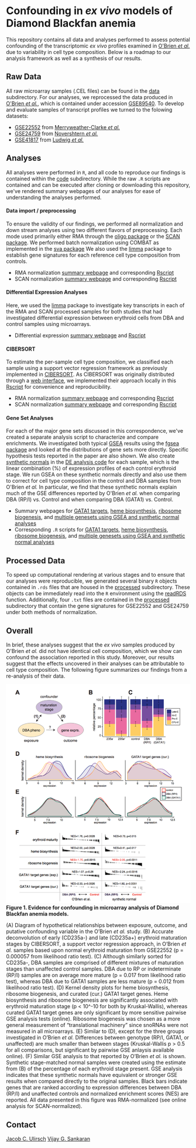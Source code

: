 # Confounding in _ex vivo_ models of Diamond Blackfan anemia

This repository contains all data and analyses performed to assess
potential confounding of the transcriptomic _ex vivo_ profiles
examined in [O'Brien _et al._](http://www.bloodjournal.org/content/early/2017/04/03/blood-2017-01-760462?sso-checked=true)
due to variability in cell type composition. Below is a roadmap
to our analysis framework as well as a synthesis of our results. 

## Raw Data

All raw microarray samples (.CEL files) can be found in the [data](https://github.com/julirsch/obrien_response/tree/master/data) subdirectory. For our analyses, 
we reprocessed the data produced in [O'Brien _et al._](http://www.bloodjournal.org/content/early/2017/04/03/blood-2017-01-760462?sso-checked=true),
which is contained under accession [GSE89540](https://github.com/julirsch/obrien_response/tree/master/data/GSE89540_RAW). To develop and evaluate samples
of transcript profiles we turned to the folowing datasets:

- [GSE22552](https://github.com/julirsch/obrien_response/tree/master/data/GSE22552_RAW) from [Merryweather-Clarke _et al._](https://www.ncbi.nlm.nih.gov/pubmed/21270440)
- [GSE24759](https://github.com/julirsch/obrien_response/tree/master/data/GSE24759_RAW) from [Novershtern _et al._](https://www.ncbi.nlm.nih.gov/pubmed/21241896)
- [GSE41817](https://github.com/julirsch/obrien_response/tree/master/data/GSE41817_RAW) from [Ludwig _et al._](https://www.ncbi.nlm.nih.gov/pubmed/24952648)

## Analyses

All analyses were performed in `R`, and all code to reproduce our findings is contained within
the [code](https://github.com/julirsch/obrien_response/tree/master/code) subdirectory. While the
raw `.R` scripts are contained and can be executed
after cloning or downloading this repository, we've rendered summary webpages of our analyses
for ease of understanding the analyses performed. 

#### Data import / preprocessing

To ensure the validity of our findings, we performed all normalization and down stream
analyses using two different flavors of preprocessing. Each mode used primarily 
either RMA through the [oligo package](https://www.bioconductor.org/packages/devel/bioc/manuals/oligo/man/oligo.pdf)
or the [SCAN package](https://www.bioconductor.org/packages/devel/bioc/vignettes/SCAN.UPC/inst/doc/SCAN.vignette.pdf). We performed batch normalization using COMBAT as implemented in the [sva package](https://www.bioconductor.org/packages/devel/bioc/manuals/sva/man/sva.pdf) We also used the [limma](http://bioconductor.org/packages/release/bioc/html/limma.html) package to establish gene signatures for each reference cell type composition from controls.

- RMA normalization [summary webpage](code/RMA_analysis.html) and corresponding [Rscript](https://github.com/julirsch/obrien_response/tree/master/code/RMA_analysis.R)
- SCAN normalization [summary webpage](code/SCAN_analysis.html) and corresponding [Rscript](https://github.com/julirsch/obrien_response/tree/master/code/SCAN_analysis.R)


#### Differential Expression Analyses

Here, we used the [limma](http://bioconductor.org/packages/release/bioc/html/limma.html) package
to investigate key transcripts in each of the RMA and SCAN processed samples for both studies that had investigated differential expression between erythroid cells from DBA and control samples using microarrays.

- Differential expression [summary webpage](code/DE_analysis.html) and [Rscript](https://github.com/julirsch/obrien_response/tree/master/code/DE_analysis.R)

#### CIBERSORT

To estimate the per-sample cell type composition, we classified each sample using a support
vector regression framework as previously implemented in [CIBERSORT](http://www.nature.com/nmeth/journal/v12/n5/abs/nmeth.3337.html).
As CIBERSORT was originally distributed through a [web interface](https://cibersort.stanford.edu/),
we implemented their approach locally in this [Rscript](https://github.com/julirsch/obrien_response/tree/master/code/CIBERSORT.r)
for convenience and reproducibility.

- RMA normalization [summary webpage](code/CIBERSORT_RMA_analysis.html) and corresponding [Rscript](https://github.com/julirsch/obrien_response/tree/master/code/CIBERSORT_RMA_analysis.R)
- SCAN normalization [summary webpage](code/CIBERSORT_SCAN_analysis.html) and corresponding [Rscript](https://github.com/julirsch/obrien_response/tree/master/code/CIBERSORT_SCAN_analysis.R)


#### Gene Set Analyses

For each of the major gene sets discussed in this correspondence, we've created a separate analysis
script to characterize and compare enrichments. We investigated both typical [GSEA](http://www.pnas.org/content/102/43/15545.abstract) results using the [fgsea package](https://bioconductor.org/packages/release/bioc/html/fgsea.html) and looked at the distributions of gene sets more directly. Specific hypothesis tests reported in the paper are also shown. We also create [synthetic normals](http://www.nature.com/ng/journal/v48/n10/full/ng.3646.html) in the [DE analysis code](code/DE_analysis.R) for each sample, which is the linear combination (%) of expression profiles of each control erythroid stage. We run GSEA on these synthetic normals directly and also use them to correct for cell type composition in the control and DBA samples from O'Brien _et al._ In particular, we find that these synthetic normals explain much of the GSE differences reported by O'Brien _et al._ when comparing DBA (RP/I) vs. Control and when comparing DBA (GATA1) vs. Control.

- Summary webpages for [GATA1 targets](code/GS_GATA1_analysis.html), [heme biosynthesis](code/GS_Heme_analysis.html), [ribosome biogenesis](code/GS_RB_analysis.html), and [multiple genesets using GSEA and synthetic normal analyses](code/GS_GSEA_analysis.html)
- Corresponding `.R` scripts for [GATA1 targets](https://github.com/julirsch/obrien_response/tree/master/code/GS_GATA1_analysis.R), [heme biosynthesis](https://github.com/julirsch/obrien_response/tree/master/code/GS_Heme_analysis.html), [ribosome biogenesis](https://github.com/julirsch/obrien_response/tree/master/code/GS_RB_analysis.html), and [multiple genesets using GSEA and synthetic normal analyses](https://github.com/julirsch/obrien_response/tree/master/code/GS_GSEA_analysis.html)

## Processed Data

To speed up computational rendering at various stages and to ensure that our analyses were
reproducible, we generated several binary `R` objects contained in `.rds` files that are housed
in the [processed](https://github.com/julirsch/obrien_response/tree/master/processed) subdirectory. These objects can be immediately read into the 
`R` environment using the [readRDS](https://www.rdocumentation.org/packages/base/versions/3.4.0/topics/readRDS) function.
Additionally, four `.txt` files are contained in the [processed](https://github.com/julirsch/obrien_response/tree/master/processed) subdirectory 
that contain the gene signatures for GSE22552 and GSE24759 under both methods of normalization. 

## Overall

In brief, these analyses suggest that the _ex vivo_ samples produced by O'Brien _et al._
did not have identical cell composition, which we show can confound the association
reported in this study. Moreover, our results suggest that the effects uncovered in their
analyses can be attributable to cell type composition. The following figure summarizes our
findings from a re-analysis of their data. 

![Figure 1](media/Ulirsch_Figure1.png)
**Figure 1. Evidence for confounding in microarray analysis of Diamond Blackfan anemia models.**

(A) Diagram of hypothetical relationships between exposure, outcome, and putative confounding
variable in the O’Brien _et al._ study. (B) Accurate deconvolution of early (CD235a-) and late (CD235a+)
erythroid maturation stages by CIBERSORT, a support vector regression approach, in O’Brien _et al._ samples based upon normal erythroid
maturation from GSE22552 (p = 0.000057 from likelihood ratio test). (C) Although similarly
sorted for CD235a-, DBA samples are comprised of different mixtures of maturation stages
than unaffected control samples. DBA due to RP or indeterminate (RP/I) samples are on average
more mature (p = 0.017 from likelihood ratio test), whereas DBA due to GATA1 samples are
less mature (p = 0.012 from likelihood ratio test). (D) Kernel density plots for heme
biosynthesis, ribosome biogenesis, and curated (cur.) GATA1 target genes. Heme biosynthesis
and ribosome biogenesis are significantly associated with erythroid maturation stage
(p < 10^-10 for both by Kruskal-Wallis), whereas curated GATA1 target genes are only
significant by more sensitive pairwise GSE analysis tests (online). Ribosome biogenesis was
chosen as a more general measurement of “translational machinery” since snoRNAs were
not measured in all microarrays. (E) Similar to (D), except for the three groups
investigated in O’Brien _et al._ Differences between genotype (RP/I, GATA1, or unaffected)
are much smaller than between stages (Kruskal-Wallis p > 0.5 for all comparisons, but
significant by pairwise GSE anlaysis available online). (F) Similar GSE analysis to that reported by
O’Brien _et al._ is shown. Synthetic stage-matched normal samples were created using the
estimate from (B) of the percentage of each erythroid stage present. GSE analysis
indicates that these synthetic normals have equivalent or stronger GSE results when
compared directly to the original samples. Black bars indicate genes that are ranked
according to expression differences between DBA (RP/I) and unaffected controls and
normalized enrichment scores (NES) are reported. All data presented in this figure was
RMA-normalized (see online analysis for SCAN-normalized). 

## Contact
[Jacob C. Ulirsch](mailto:julirsch@broadinstitute.org)
[Vijay G. Sankaran](mailto:sankaran@broadinstitute.org)
